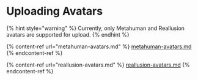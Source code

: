# Uploading Avatars

{% hint style="warning" %}
Currently, only Metahuman and Reallusion avatars are supported for upload.
{% endhint %}

{% content-ref url="metahuman-avatars.md" %}
[metahuman-avatars.md](metahuman-avatars.md)
{% endcontent-ref %}

{% content-ref url="reallusion-avatars.md" %}
[reallusion-avatars.md](reallusion-avatars.md)
{% endcontent-ref %}
